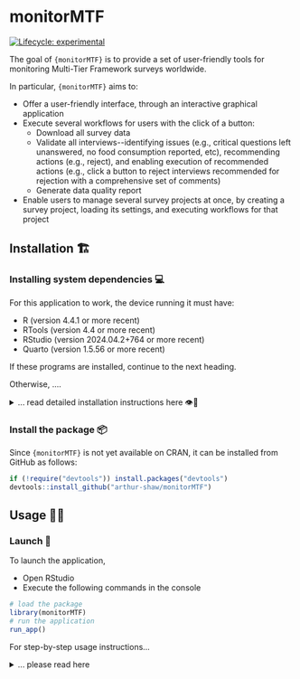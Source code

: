 
# monitorMTF

<!-- badges: start -->
[![Lifecycle:
experimental](https://img.shields.io/badge/lifecycle-experimental-orange.svg)](https://lifecycle.r-lib.org/articles/stages.html#experimental)
<!-- badges: end -->

The goal of `{monitorMTF}` is to provide a set of user-friendly tools for monitoring Multi-Tier Framework surveys worldwide.

In particular, `{monitorMTF}` aims to:

- Offer a user-friendly interface, through an interactive graphical application
- Execute several workflows for users with the click of a button:
  - Download all survey data
  - Validate all interviews--identifying issues (e.g., critical questions left unanswered, no food consumption reported, etc), recommending actions (e.g., reject), and enabling execution of recommended actions (e.g., click a button to reject interviews recommended for rejection with a comprehensive set of comments)
  - Generate data quality report
- Enable users to manage several survey projects at once, by creating a survey project, loading its settings, and executing workflows for that project

## Installation 🏗️

### Installing system dependencies 💻

For this application to work, the device running it must have:

- R (version 4.4.1 or more recent)
- RTools (version 4.4 or more recent)
- RStudio (version 2024.04.2+764 or more recent)
- Quarto (version 1.5.56 or more recent)

If these programs are installed, continue to the next heading.

Otherwise, ....

<details>
<summary>
... read detailed installation instructions here 👁️📑
</summary>

Before running this program for the first time, (re)install the
following software:

- [R](#r)
- [RTools](#rtools)
- [RStudio](#rstudio)
- [Quarto](#quarto)

Even if these software packages are already installed, it is necessary
to reinstall them in order to have the latest version of these tools for
this program to work successfully.

Please read below about how to install these programs.

#### R

- Follow this [link](https://cran.r-project.org/)
- Click on the appropriate link for your operating system
- Click on `base`
- Download and install (e.g.,
  [this](https://cran.r-project.org/bin/windows/base/R-4.3.2-win.exe)
  for Windows)

#### RTools

Required for the Windows operating system.

- Follow this [link](https://cran.r-project.org/)
- Click on `Windows`
- Click on `RTools`
- Download
  (e.g.,[this](https://cran.r-project.org/bin/windows/Rtools/rtools43/files/rtools43-5863-5818.exe)for
  a 64bit system)
- Install in the default installation location (e.g., `C:\rtools43` on
  Windows)

This program allows R to compile C++ scripts used by certain packages
(e.g., `{dplyr}`).

#### RStudio

- Follow this [link](https://posit.co/products/open-source/rstudio/)
- Click on the `DOWNLOAD RSTUDIO` button in the upper right-hand corner
  of the page’s navbar
- Click on the appropriate link for your operating system
- Download and install (e.g.,
  [this](https://download1.rstudio.org/electron/windows/RStudio-2023.09.1-494.exe)
  for Windows)

#### Quarto

- Follow this [link](https://quarto.org/docs/get-started/)
- Scroll to the `Step 1` header
- Download the appropriate installation file for your operating system--likely the one suggested in the `Download Quarto CLI` button

Note: while Quarto should be packaged with recent versions of RStudio, it is good to install Quarto separately, just in case.

</details>

### Install the package 📦

Since `{monitorMTF}` is not yet available on CRAN, it can be installed from
GitHub as follows:

``` r
if (!require("devtools")) install.packages("devtools")
devtools::install_github("arthur-shaw/monitorMTF")
```

## Usage 👩‍💻

### Launch 🚀

To launch the application,

- Open RStudio
- Execute the following commands in the console

```r
# load the package
library(monitorMTF)
# run the application
run_app()
```


For step-by-step usage instructions...

<details>
<summary>... please read here</summary>

- [Setup](#setup-️)
- [Download data](#download-data-️)
- [Validate / reject interviews](#validate--reject-interviews-)
- [Generating data quality report](#generate-data-quality-report-)

### Setup ⚙️

#### Choose a project

First, create a new project or a load an existing one.

To create a new project:

- Provide a short name for it
- Select it from the drop-down
- Press the `Load project` button

To load an existing project:

- Select it from the drop-down
- Press the `Load project` button

#### Provide project settings

To provide settings, click on the `Settings` entry in the top navigation bar. 

These settings include:

- **Server details.** These are needed for the application to interact with your server on your behalf (e.g., download data, reject interviews, etc).
- **Questionnaires.** The application needs to know which MTF questionnaires are part of your survey project, and which questionnaires that appear on the server are those whose data you need. For each questionnaire type, use the toggle to specify whether the questionnaire type is deployed or not. For questionnaires that are deployed, enter some text (or a regular expression) that identifies the questionnaire(s) of interest. Once the text has been composed, press the `Search` button to query the server. Once the desired questionnaire(s) is (are) shown, press the `Save` button. This may be an iterative process. These actions can be repeated as needed until the right questionnaires are identified.

### Download data ⬇️

There are two steps to downloading data:

1. [Fetch it from the server](#fetch-from-the-server)
2. [Get it outside of the application](#get-it-outside-the-application)

The second step is strictly optional. The application only requires the first step.

#### Fetch from the server

To download data from the server:

- Click on the `Get` entry in the application's top navigation bar.
- Press the `Fetch data` button.

#### Get it outside the application

To get these data for usage outside of the application: 

- Expand the `Download data` accordion on the right-hand side of the screen.
- Click the button of the data you would like to obtain (e.g., `Household` to get the combined data from the household questionnaires)

For convenience, the application downloads data from the server to a specific "hidden" folder. This ensures that the application finds the data where it expects and so that it can safely perform application-specific operations on it.

Mindful that end users may need downloaded data for other operations, the application allows the user to obtain the data that the application obtains or creates, and save it in an appropriate spot in the user's project file system.

### Validate / reject interviews ❌

The application executes the following workflow:

- **Validate.** The application includes a set of data validations to perform. To execute them, expand the `Validate` accordion and press the `Run` button.
- **Edit.** The application creates a file containing interviews recommended to reject. To see the contents of this file, simply expand the `Edit` accordion. To edit the contents of the file, edit as one would an Excel file. To either confirm the system-generated recommendations or save any edits to them, press the `Save` button. The final column in the spreadsheet contains the reason(s) for rejection. Each reason starts with `ERROR:` and occupies a single line. If reasons are added, please add them on an additional line of text in the spreadsheet cell. If an interview needs to be removed, right-click and select `Delete`.
- **Reject.** The application can reject all interviews contained in the file edited above. To execute this action, expand the `Reject` accordion and click on the `Run` button. Doing so will instruct the server to reject the interviews in the file and post the comments contained in the comment column.
- **Report.** NOTE: functionality not present yet; still under development 🚧

### Generate data quality report 📈

NOTE: functionality not present yet; still under development 🚧

</details>